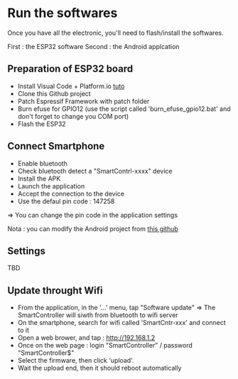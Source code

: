 # Run the softwares
Once you have all the electronic, you'll need to flash/install the softwares.

First : the ESP32 software
Second : the Android applcation

## Preparation of ESP32 board
- Install Visual Code + Platform.io [tuto](https://platformio.org/install/ide?install=vscode)
- Clone this Github project
- Patch Espressif Framework with patch folder
- Burn efuse for GPIO12 (use the script called 'burn_efuse_gpio12.bat' and don't forget to change you COM port)
- Flash the ESP32

## Connect Smartphone
- Enable bluetooth
- Check bluetooth detect a "SmartContrl-xxxx" device
- Install the APK
- Launch the application
- Accept the connection to the device
- Use the defaul pin code : 147258

=> You can change the pin code in the application settings

Nota : you can modify the Android project from [this github](https://github.com/Koxx3/minimo_android) 

## Settings
TBD

## Update throught Wifi
- From the application, in the '...' menu, tap "Software update"
=> The SmartController will siwth from bluetooth to wifi server
- On the smartphone, search for wifi called 'SmartCntr-xxx' and connect to it
- Open a web brower, and tap : http://192.168.1.2
- Once on the web page : login "SmartController" / password "SmartController$"
- Select the firmware, then click 'upload'.
- Wait the upload end, then it should reboot automatically

